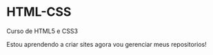 # HTML-CSS
 Curso de HTML5 e CSS3

 Estou aprendendo a criar sites agora vou gerenciar meus repositorios!
